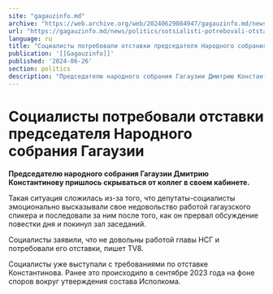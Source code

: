 ```yaml
---
site: "gagauzinfo.md"
archive: "https://web.archive.org/web/20240629084947/gagauzinfo.md/news/politics/sotsialisti-potrebovali-otstavki-predsedatelya-narodnogo-sobraniya-gagauzii"
url: "https://gagauzinfo.md/news/politics/sotsialisti-potrebovali-otstavki-predsedatelya-narodnogo-sobraniya-gagauzii"
language: ru
title: "Социалисты потребовали отставки председателя Народного собрания Гагаузии"
publication: '[[Gagauzinfo]]'
published: '2024-06-26'
section: politics
description: "Председателю народного собрания Гагаузии Дмитрию Константинову пришлось скрываться от коллег в своем кабинете."
---
```


# Социалисты потребовали отставки председателя Народного собрания Гагаузии

**Председателю народного собрания Гагаузии Дмитрию Константинову пришлось скрываться от коллег в своем кабинете.**

Такая ситуация сложилась из-за того, что депутаты-социалисты эмоционально высказывали свое недовольство работой гагаузского спикера и последовали за ним после того, как он прервал обсуждение повестки дня и покинул зал заседаний.

Социалисты заявили, что не довольны работой главы НСГ и потребовали его отставки, пишет TV8.

Социалисты уже выступали с требованиями по отставке Константинова. Ранее это происходило в сентябре 2023 года на фоне споров вокруг утверждения состава Исполкома.